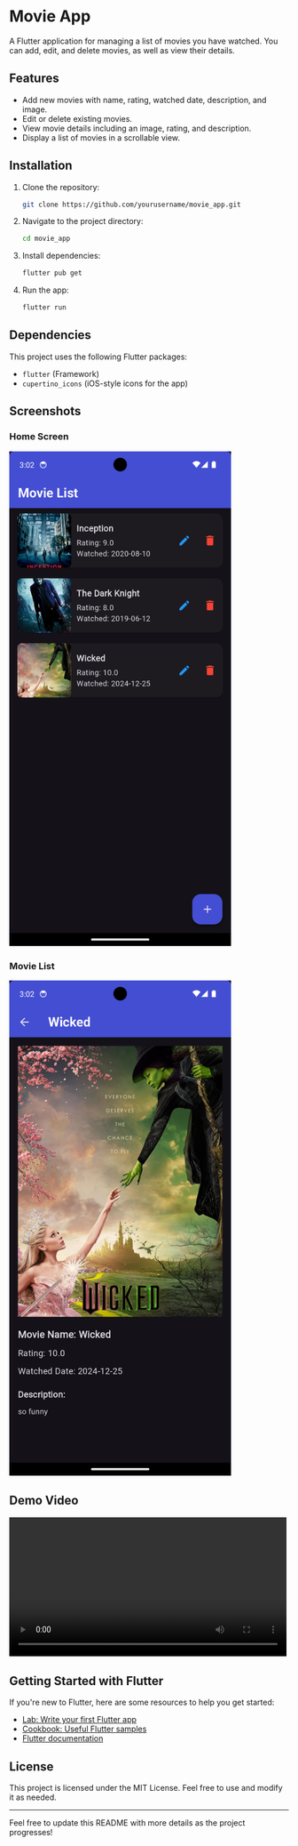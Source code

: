 # Movie App

A Flutter application for managing a list of movies you have watched. You can add, edit, and delete movies, as well as view their details.

## Features
- Add new movies with name, rating, watched date, description, and image.
- Edit or delete existing movies.
- View movie details including an image, rating, and description.
- Display a list of movies in a scrollable view.

## Installation
1. Clone the repository:
   ```sh
   git clone https://github.com/yourusername/movie_app.git
   ```
2. Navigate to the project directory:
   ```sh
   cd movie_app
   ```
3. Install dependencies:
   ```sh
   flutter pub get
   ```
4. Run the app:
   ```sh
   flutter run
   ```

## Dependencies
This project uses the following Flutter packages:
- `flutter` (Framework)
- `cupertino_icons` (iOS-style icons for the app)

## Screenshots

### Home Screen
<img src="assets/images/ScreenPageList.png" alt="Home Screen" width="400"/>

### Movie List
<img src="assets/images/ScreenPageDes.png" alt="Movie List" width="400"/>

## Demo Video

<video width="500" controls>
  <source src="assets/videos/demo.mp4" type="video/mp4">
  Your browser does not support the video tag.
</video>


## Getting Started with Flutter
If you're new to Flutter, here are some resources to help you get started:
- [Lab: Write your first Flutter app](https://docs.flutter.dev/get-started/codelab)
- [Cookbook: Useful Flutter samples](https://docs.flutter.dev/cookbook)
- [Flutter documentation](https://docs.flutter.dev/)

## License
This project is licensed under the MIT License. Feel free to use and modify it as needed.

---
Feel free to update this README with more details as the project progresses!

